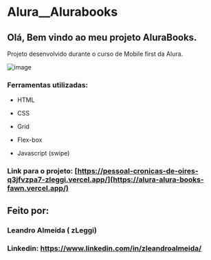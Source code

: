 # Alura__Alurabooks

## Olá, Bem vindo ao meu projeto AluraBooks.

Projeto desenvolvido durante o curso de Mobile first da Alura.


![image](https://github.com/zLeggi/Alura__AluraBooks/assets/132202776/36516356-175d-4d28-a6e8-97cb4ca7a716)


### Ferramentas utilizadas:

* HTML

* CSS

* Grid

* Flex-box

* Javascript (swipe)

### Link para o projeto: [https://pessoal-cronicas-de-oires-q3jfvzpa7-zleggi.vercel.app/](https://alura-alura-books-fawn.vercel.app/)

## Feito por:
### Leandro Almeida ( zLeggi)
### Linkedin: https://www.linkedin.com/in/zleandroalmeida/
